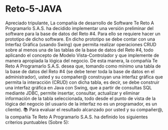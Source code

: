 # Reto-5-JAVA
Apreciado tripulante,
La compañía de desarrollo de Software Te Reto A Programarlo S.A.S. ha decidido implementar una versión
preliminar del software para la base de datos del Reto #4. Para ello se requiere hacer un prototipo de dicho
software. En dicho prototipo se debe contar con una Interfaz Gráfica (usando Swing) que permita realizar
operaciones CRUD sobre al menos una de las tablas de la base de datos del Reto #4, todo aplicando el
concepto de Modelo Vista-Controlador y que implemente de manera apropiada la lógica del negocio.
De esta manera, la compañía Te Reto A Programarlo S.A.S. desea que, tomando como mínimo una tabla de
la base de datos del Reto #4 (se debe tener toda la base de datos en el administrador), usted y su compañer@
construyan una interfaz gráfica que permita la interacción (CRUD) con dicha tabla, es decir, se debe construir
una interfaz gráfica en Java con Swing, que a partir de consultas SQL mediante JDBC, permite insertar,
consultar, actualizar y eliminar información de la tabla seleccionada, todo desde el punto de vista de la lógica del
negocio (el usuario de la interfaz no es un programador, es un cliente). 📚 Para evaluar el resultado alcanzado
por usted y su compañer@, la compañía Te Reto A Programarlo S.A.S. ha definido los siguientes criterios
puntuables (Sobre 5):
